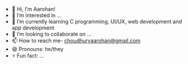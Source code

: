 - 👋 Hi, I’m Aarohan!
- 👀 I’m interested in ...
- 🌱 I’m currently learning C programming, UI/UX, web development and app development
- 💞️ I’m looking to collaborate on ...
- 📫 How to reach me- choudhuryaarohan@gmail.com
- 😄 Pronouns: he/they
- ⚡ Fun fact: ...

<!---
xerynthen/xerynthen is a ✨ special ✨ repository because its `README.md` (this file) appears on your GitHub profile.
You can click the Preview link to take a look at your changes.
--->
